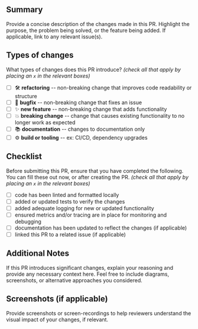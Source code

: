 ## Summary

Provide a concise description of the changes made in this PR. Highlight the purpose, the problem being solved, or the feature being added. If applicable, link to any relevant issue(s).

## Types of changes

What types of changes does this PR introduce?
*(check all that apply by placing an `x` in the relevant boxes)*

- [ ] 🛠️ **refactoring** -- non-breaking change that improves code readability or structure
- [ ] 🐛 **bugfix** -- non-breaking change that fixes an issue
- [ ] ✨ **new feature** -- non-breaking change that adds functionality
- [ ] 💥 **breaking change** -- change that causes existing functionality to no longer work as expected
- [ ] 📚 **documentation** -- changes to documentation only
- [ ] ⚙️ **build or tooling** -- ex: CI/CD, dependency upgrades

## Checklist

Before submitting this PR, ensure that you have completed the following. You can fill these out now, or after creating the PR.
*(check all that apply by placing an `x` in the relevant boxes)*

- [ ] code has been linted and formatted locally
- [ ] added or updated tests to verify the changes
- [ ] added adequate logging for new or updated functionality
- [ ] ensured metrics and/or tracing are in place for monitoring and debugging
- [ ] documentation has been updated to reflect the changes (if applicable)
- [ ] linked this PR to a related issue (if applicable)

## Additional Notes

If this PR introduces significant changes, explain your reasoning and provide any necessary context here. Feel free to include diagrams, screenshots, or alternative approaches you considered.

## Screenshots (if applicable)

Provide screenshots or screen-recordings to help reviewers understand the visual impact of your changes, if relevant.
